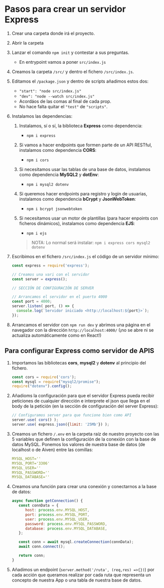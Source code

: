 # Pasos para crear un servidor Express

1. Crear una carpeta donde irá el proyecto.

2. Abrir la carpeta

3. Lanzar el comando `npm init` y contestar a sus preguntas.
   - En entrypoint vamos a poner `src/index.js`

4. Creamos la carpeta `/src/` y dentro el fichero `/src/index.js`.

5. Editamos el `/package.json` y dentro de scripts añadimos estos dos:
   - `"start": "node src/index.js"`
   - `"dev": "node --watch src/index.js"`
   - Acordáos de las comas al final de cada prop.
   - No hace falta quitar el `"test"` de `"scripts"`.

6. Instalamos las dependencias:

   1. Instalamos, sí o sí, la biblioteca **Express**  como dependencia:
      - `npm i express`

   2. Si vamos a hacer endpoints que formen parte de un API RESTful, instalamos como dependencia **CORS**:
      - `npm i cors`

   3. Si necesitamos usar las tablas de una base de datos, instalamos como dependencia **MySQL2** y **dotEnv**:
      - `npm i mysql2 dotenv`

   4. Si queremos hacer endpoints para registro y login de usuarias, instalamos como dependencia **bCrypt** y **JsonWebToken**:
      - `npm i bcrypt jsonwebtoken`

   5. Si necesitamos usar un motor de plantillas (para hacer enpoints con ficheros dinámicos), instalamos como dependencia **EJS**:
      - `npm i ejs`

      > NOTA: Lo normal  será instalar:
      > `npm i express cors mysql2 dotenv`

7. Escribimos en el fichero `/src/index.js` el código de un servidor mínimo:

   ```js
   const express = require('express');

   // Creamos una vari con el servidor
   const server = express();

   // SECCIÓN DE CONFIGURACIÓN DE SERVER

   // Arrancamos el servidor en el puerto 4000
   const port = 4000;
   server.listen( port, () => {
     console.log(`Servidor iniciado <http://localhost:${port}>`);  
   });


8. Arrancamos el servidor con `npm run dev` y abrimos una página en el navegador con la dirección `http://localhost:4000/` (¡no se abre ni se actualiza automáticamente como en React!)


## Para configurar Express como servidor de APIS

1. Importamos las bibliotecas **cors**, **mysql2** y **dotenv** al principio del fichero.

   ```js
   const cors = require('cors');
   const mysql = require("mysql2/promise");
   require("dotenv").config();
   ```

2. Añadioms la configuración para que el servidor Express pueda recibir peticiones de cualquier dirección e interprete el json que llega en el body de la petición (en la sección de configuración del server Express):

   ```js
   // Configuramos server para que funcione bien como API
   server.use( cors() );
   server.use( express.json({limit: '25Mb'}) );
   ```

3. Creamos un fichero `/.env` en la carpeta raíz de nuestro proyecto con las 5 variables que definen la configuración de la conexión con la base de datos MySQL. Ponemos los valores de nuestra base de datos (de localhost o de Aiven) entre las comillas:

   ```yaml
   MYSQL_HOST=''
   MYSQL_PORT='3306'
   MYSQL_USER=''
   MYSQL_PASSWORD=''
   MYSQL_DATABASE=''
   ```

4. Creamos una función para crear una conexión y conectarnos a la base de datos:

   ```js
   async function getConnection() {
      const connData = {
         host: process.env.MYSQL_HOST,
         port: process.env.MYSQL_PORT,
         user: process.env.MYSQL_USER,
         password: process.env.MYSQL_PASSWORD,
         database: process.env.MYSQL_DATABASE,
      };

      const conn = await mysql.createConnection(connData);
      await conn.connect();

      return conn;
   }
   ```

5. Añadimos un endpoint (`server.method('/ruta', (req,res) =>{})`) por cada acción que queramos realizar por cada ruta que representa un concepto de nuestra App o una tabla de nuestra base de datos.

